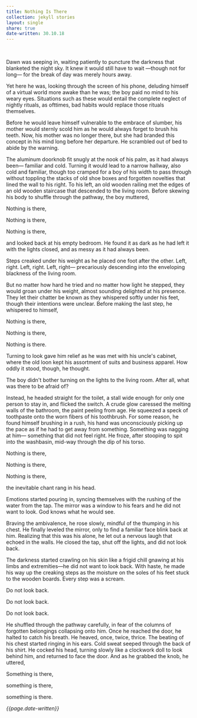 ```yaml
---
title: Nothing Is There
collection: jekyll stories
layout: single
share: true
date-written: 30.10.18
---
```


&nbsp;
&nbsp;
  
  
  
  <p>
  Dawn was seeping in, waiting patiently to puncture the darkness that blanketed the night sky. It knew it would still have to wait —though not for long— for the break of day was merely hours away. 
 </p>
 
  <p>
  Yet here he was, looking through the screen of his phone, deluding himself of a virtual world more awake than he was; the boy paid no mind to his weary eyes. Situations such as these would entail the complete neglect of nightly rituals, as ofttimes, bad habits would replace those rituals themselves. 
 </p>
 
  <p>
  Before he would leave himself vulnerable to the embrace of slumber, his mother would sternly scold him as he would always forget to brush his teeth. Now, his mother was no longer there, but she had branded this concept in his mind long before her departure. He scrambled out of bed to abide by the warning.
 </p>
 
  <p>
  The aluminum doorknob fit snugly at the nook of his palm, as it had always been— familiar and cold. Turning it would lead to a narrow hallway, also cold and familiar, though too cramped for a boy of his width to pass through without toppling the stacks of old shoe boxes and forgotten novelties that lined the wall to his right. To his left, an old wooden railing met the edges of an old wooden staircase that descended to the living room. Before skewing his body to shuffle through the pathway, the boy muttered,
 </p>

 <p>
Nothing is there,

Nothing is there,

Nothing is there,
 </p>
  
 <p>
  and looked back at his empty bedroom. He found it as dark as he had left it with the lights closed, and as messy as it had always been. 
 </p>

 <p>
  Steps creaked under his weight as he placed one foot after the other. Left, right. Left, right. Left, right— precariously descending into the enveloping blackness of the living room.
 </p>
 
  <p>
 But no matter how hard he tried and no matter how light he stepped, they would groan under his weight, almost sounding delighted at his presence. They let their chatter be known as they whispered softly under his feet, though their intentions were unclear. Before making the last step, he whispered to himself,
 </p>

 <p>
Nothing is there,

Nothing is there,

Nothing is there.
 </p>
 
 
 
 <p>
  Turning to look gave him relief as he was met with his uncle's cabinet, where the old loon kept his assortment of suits and business apparel. How oddly it stood, though, he thought. 
 </p>
 
  <p>
  The boy didn't bother turning on the lights to the living room. After all, what was there to be afraid of? 
  </p>
 
  <p>
  Instead, he headed straight for the toilet, a stall wide enough for only one person to stay in, and flicked the switch. A crude glow caressed the melting walls of the bathroom, the paint peeling from age. He squeezed a speck of toothpaste onto the worn fibers of his toothbrush. For some reason, he found himself brushing in a rush, his hand was unconsciously picking up the pace as if he had to get away from something. Something was nagging at him— something that did not feel right. He froze, after stooping to spit into the washbasin, mid-way through the dip of his torso. 
 </p>
 
  <p>
  Nothing is there,

  Nothing is there,

  Nothing is there,
 </p>
 
  <p>
the inevitable chant rang in his head.
 </p>
 
  <p>
  Emotions started pouring in, syncing themselves with the rushing of the water from the tap. The mirror was a window to his fears and he did not want to look. God knows what he would see. 
 </p>
 
  <p>
  Braving the ambivalence, he rose slowly, mindful of the thumping in his chest. He finally leveled the mirror, only to find a familiar face blink back at him. Realizing that this was his alone, he let out a nervous laugh that echoed in the walls. He closed the tap, shut off the lights, and did not look back.
 </p>
 
  <p>
  The darkness started crawling on his skin like a frigid chill gnawing at his limbs and extremities—he did not want to look back. With haste, he made his way up the creaking steps as the moisture on the soles of his feet stuck to the wooden boards. Every step was a scream.
 </p>
 
  <p>
  Do not look back.

  Do not look back.

  Do not look back.
 </p>
 
  <p>
    He shuffled through the pathway carefully, in fear of the columns of forgotten belongings collapsing onto him. Once he reached the door, he halted to catch his breath. He heaved, once, twice, thrice. The beating of his chest started ringing in his ears. Cold sweat seeped through the back of his shirt. He cocked his head, turning slowly like a clockwork doll to look behind him, and returned to face the door. And as he grabbed the knob, he uttered,
 </p>
 
 

 <p>
  Something is there,

  something is there, 

  something is there.
 </p>
 
 <em> {{page.date-written}} </em>